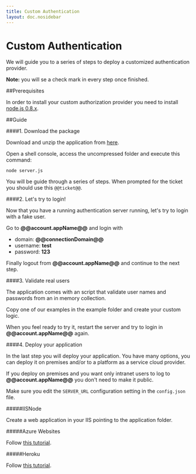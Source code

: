 ```yaml
---
title: Custom Authentication
layout: doc.nosidebar
---
```

# Custom Authentication

We will guide you to a series of steps to deploy a customized authentication provider.

__Note:__ you will se a check mark in every step once finished.

##Prerequisites

In order to install your custom authorization provider you need to install [node.js 0.8.x](http://nodejs.org/dist/v0.8.22/).

##Guide


####1. Download the package

Download and unzip the application from [here](https://github.com/auth0/custom-connector/archive/master.zip).

Open a shell console, access the uncompressed folder and execute this command:

	node server.js

You will be guide through a series of steps. When prompted for the ticket you should use this ```@@ticket@@```.


####2. Let's try to login!

Now that you have a running authentication server running, let's try to login with a fake user. 

Go to __@@account.appName@@__ and login with 

-  domain: __@@connectionDomain@@__ 
-  username: __test__ 
-  password: __123__

Finally logout from __@@account.appName@@__ and continue to the next step. 

####3. Validate real users

The application comes with an script that validate user names and passwords from an in memory collection.

Copy one of our examples in the example folder and create your custom logic.

When you feel ready to try it, restart the server and try to login in __@@account.appName@@__ again. 

####4. Deploy your application

In the last step you will deploy your application. You have many options, you can deploy it on premises and/or to a platform as a service cloud provider.

If you deploy on premises and you want only intranet users to log to __@@account.appName@@__ you don't need to make it public.

Make sure you edit the ```SERVER_URL``` configuration setting in the ```config.json``` file.

#####IISNode

Create a web application in your IIS pointing to the application folder.

#####Azure Websites

Follow <a href="http://www.windowsazure.com/en-us/develop/nodejs/tutorials/create-a-website-(mac)/?fb=es-es">this tutorial</a>.

#####Heroku

Follow [this tutorial](https://devcenter.heroku.com/articles/nodejs).

<script src="//ajax.googleapis.com/ajax/libs/jquery/1.9.0/jquery.min.js"></script>

<script type="text/javascript">
var prevStep = 0, checkIntervalLapse = 5000;
var checkStep = function () {
	$.ajax({
		url:   '/ticket/step?ticket=@@ticket@@',
		cache: false
	}).done(function (data) {

		var currentStep = data.currentStep;
		if (prevStep == currentStep) return setTimeout(checkStep, checkIntervalLapse);

		for (var i = 1; i < currentStep; i++) {
			$('h4:contains(' + i + '.)')
				.addClass('step-finished')
				.prepend('<img src="/img/check.png">');
		};

		$('.current-step').removeClass('current-step');
		
		$('h4:contains(' + currentStep + '.)').addClass('current-step');

		if (currentStep === 3 && $('#logmeout3').length === 0) {
			$('<iframe id="logmeout3" style="visibility: hidden;" src="http://localhost:4000/logout"></iframe>')
				.appendTo('body');
		}

		prevStep = currentStep;
		setTimeout(checkStep, checkIntervalLapse);
	});
};
$(checkStep);
</script>